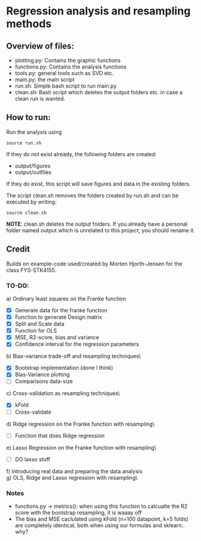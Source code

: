 # Regression analysis and resampling methods

## Overview of files:

- plotting.py: Contains the graphic functions
- functions.py: Contains the analysis functions
- tools.py: general tools such as SVD etc.
- main.py: the main script
- run.sh: Simple bash script to run main.py
- clean.sh: Bash script which deletes the output folders etc. in case a clean run is wanted.

## How to run:
Run the analysis using

```
source run.sh
```

If they do not exist already, the following folders are created:
- output/figures
- output/outfiles

If they do exist, this script will save figures and data in the existing folders.

The script clean.sh removes the folders created by run.sh and can be executed by writing:

```
source clean.sh
```

**NOTE**: clean.sh deletes the output folders. If you already have a personal folder named output which is unrelated to this project, you should rename it.

## Credit

Builds on example-code used/created by Morten Hjorth-Jensen for the class FYS-STK4155.

### TO-DO:
a) Ordinary least squares on the Franke function
  - [x] Generate data for the franke function
  - [x] Function to generate Design matrix
  - [x] Split and Scale data
  - [x] Function for OLS
  - [x] MSE, R2-score, bias and variance
  - [x] Confidence interval for the regression parameters

b) Bias-variance trade-off and resampling techniques\
  - [x] Bootstrap implementation (done I think)
  - [x] Bias-Variance plotting
  - [ ] Comparisons data-size

c) Cross-validation as resampling techniques\
  - [x] kFold
  - [ ] Cross-validate

d) Ridge regression on the Franke function with resampling\
  - [ ] Function that does Ridge regression

e) Lasso Regression on the Franke function with resampling\
  - [ ] DO lasso stuff

f) Introducing real data and preparing the data analysis\
g) OLS, Ridge and Lasso regression with resampling\


### Notes
- functions.py -> metrics(): when using this function to calcualte the R2 score with the bootstrap resampling, it is waaay off
- The bias and MSE caclulated using kFold (n=100 datapoint, k=5 folds) are completely identical, both when using our formulas and sklearn.. why?  
